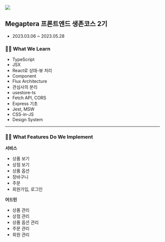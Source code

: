 ![](https://megaptera.kr/preview.png?dc076017d09a6a13c8be433e235f414b)

## Megaptera 프론트엔드 생존코스 2기

- 2023.03.06 ~ 2023.05.28

### ✍🏻 What We Learn

- TypeScript
- JSX
- React로 상태-뷰 처리
- Component
- Flux Architecture
- 관심사의 분리
- usestore-ts
- Fetch API, CORS
- Express 기초
- Jest, MSW
- CSS-in-JS
- Design System

---

### 🏃🏻 What Features Do We Implement

**서비스**

- 상품 보기
- 상점 보기
- 상품 옵션
- 장바구니
- 주문
- 회원가입, 로그인

**어드민**

- 상품 관리
- 상점 관리
- 상품 옵션 관리
- 주문 관리
- 회원 관리
